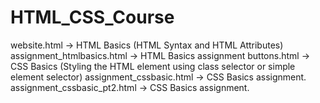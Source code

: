 # HTML_CSS_Course

website.html -> HTML Basics (HTML Syntax and HTML Attributes)
assignment_htmlbasics.html -> HTML Basics assignment
buttons.html -> CSS Basics (Styling the HTML element using class selector or simple element selector)
assignment_cssbasic.html -> CSS Basics assignment.
assignment_cssbasic_pt2.html -> CSS Basics assignment.
